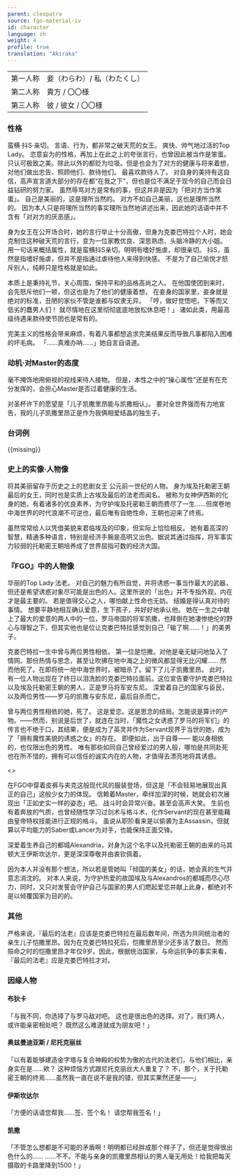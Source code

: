 ```yaml
---
parent: cleopatra
source: fgo-material-iv
id: character
language: zh
weight: 4
profile: true
translation: "Akiraka"
---
```


<table>
  <tr><td>第一人称</td><td>妾（わらわ）/ 私（わたくし）</td></tr>
  <tr><td>第二人称</td><td>貴方 / 〇〇様</td></tr>
  <tr><td>第三人称</td><td>彼 / 彼女 / 〇〇様</td></tr>
</table>

### 性格

蛮横·抖S·亲切。
言语、行为，都非常之破天荒的女王。
爽快、帅气地过活的Top Lady。
恣意妄为的性格，再加上在此之上的夸张言行，也曾因此被当作是笨蛋。
只认可极致之美。除此以外的都贬为垃圾。但是也会为了对方的健康与将来着想，对他们做出忠告、照顾他们、款待他们。
最喜欢款待人了。
对自身的美持有这自信，高声宣言道大部分的存在都“在我之下”，但也是位不满足于现今的自己而会日益钻研的努力家。
虽然辱骂对方是常有的事，但这并非是因为「把对方当作笨蛋」。
自己是美丽的，这是理所当然的。
对方不如自己美丽，这也是理所当然的。
因为本人只是将理所当然的事实理所当然地讲述出来，因此她的话语中并不含有「对对方的厌恶感」。

身为女王在公开场合时，她的言行举止十分高傲，但身为克娄巴特拉个人时，她会克制住这种破天荒的言行，变为一位家教优良、深思熟虑、头脑冷静的大小姐。
用一句话来概括属性，就是蛮横抖S亲切。明明有嗜好施虐，却很亲切。
抖S，虽然是指嗜好施虐，但并不是指通过虐待他人来得到快感。
不是为了自己愉悦才怒斥别人，纯粹只是性格就是如此。

本质上是秉持礼节，关心周围，保持平和的品格高尚之人。
在他国使团到来时，会先怒斥他们一顿，但这也是为了他们的健康着想，
在妾身的国家里，妾身就是绝对的标准，丑陋的家伙不管是谁都与奴隶无异。
「哼，做好觉悟吧，下等而又低劣的蠢男人们！
就尽情地在这里彻彻底底地放松休息吧！」
诸如此类，用最高级待遇来款待使节团也是常有的。

完美主义的性格会带来麻烦，有着凡事都想追求完美结果反而导致凡事都陷入困难的坏毛病。
「……真难办呐……」她自言自语道。

### 动机·对Master的态度

毫不掩饰地用俯视的视线来待人接物。
但是，本性之中的“操心属性”还是有在充分发挥的，会担心Master是否过着健康的生活。

对圣杯许下的愿望是「儿子凯撒里昂能与凯撒相认」。
要对全世界强而有力地宣告，我的儿子凯撒里昂正是作为我俩相爱结晶的独生子。

### 台词例

{{missing}}

### 史上的实像·人物像

将其美丽留存于历史之上的悲剧女王
公元前一世纪的人物。
身为埃及托勒密王朝最后的女王，同时也是实质上古埃及最后的法老而闻名。
被称为女神伊西斯的化身的她，有着诸多的优良素养，为守护埃及托密勒王朝而费尽了一生……但席卷地中海世界的时代浪潮不可逆也，最后唯有自绝性命，王朝也迎来了终焉。

虽然常常给人以凭借美貌来君临埃及的印象，但实际上恰恰相反。
她有着高深的智慧，精通多种语言，特别是经济手腕是高明又出色。据说其通过指挥，将军事实力较弱的托勒密王朝培养成了世界屈指可数的经济大国。

### 『FGO』中的人物像

华丽的Top Lady·法老。
对自己的魅力有所自觉，并将诱惑一事当作最大的武器，但还是希望诱惑对象尽可能是出色的人。这里所说的「出色」并不专指外观，内在才是最主要的。
若是值得交心之人，哪怕献上性命也无妨。
结婚是得认真对待的事情。
想要平静地相互确认爱意，生下孩子，并好好地承认他。
她在一生之中献上了最大的爱意的两人中的一位，罗马帝国的将军凯撒，也拜倒在她凄惨绝伦的野心与理智之下，但其实他也是位让克娄巴特拉感觉到自己「输了啊……！」的美男子。

克娄巴特拉一生中曾与两位男性相依。
第一位是恺撒。对他是毫无疑问地坠入了情网。那份热情与思念，甚至让吹拂在地中海之上的微风都显得无比闪耀……
然而他死了。在即将统一地中海世界时，被暗杀了。留下了儿子凯撒里昂。
此时，有一位人物出现在了终日以泪洗脸的克娄巴特拉面前。这位宣告要守护克娄巴特拉以及埃及托勒密王朝的男人，正是罗马将军安东尼。
深爱着自己的国家与臣民，以及两位男性——罗马的凯撒与安东尼，最后自杀而亡。

曾与两位男性相依的她，死了。
这是爱恋。这是思念的结局。怎能说是算计的产物。——然而，别说是后世了，就连在当时，「魔性之女诱惑了罗马的将军们」的传言也不绝于口，其结果，便是成为了英灵并作为Servant现界于当世的她，成为了「拥有魔性美貌的诱惑之女」的存在。
即便如此，出于自尊——
能以身相依的，也仅限出色的男性。
唯有那些如同自己曾经爱过的男人般，哪怕是共同赴死也在所不惜的，拥有可以信任的诚实内在的人物，才值得去漂亮地将其诱惑。

<>

在FGO中穿着皮裤与夹克这般现代风的服装登场，但这是「不会轻易地展现出真正的自己」这般少女力的体现。
信赖着Master，牵绊加深的时候，她就会初次展现出「正如史实一样的姿态」吧。
战斗时会异常兴奋。甚至会高声大笑。
生前也有着奔放的气质，也曾经随性学习过剑术与格斗术，化作Servant的现在甚至能藉由皇帝特权技能进行正规的格斗。
虽说从职阶看来是以偷袭为主Assassin，但就算以平均能力的Saber或Lancer为对手，也能保持正面交锋。

深爱着生养自己的都城Alexandria，对身为这个名字以及托勒密王朝的由来的马其顿大王伊斯坎达尔，更是深深尊敬并由衷钦佩着。

因为本人并没有那个想法，所以若是管她叫「倾国的美女」的话，她会真的生气并意志消沈的。
对本人来说，为守护热爱的故国埃及与Alexandros的都城而尽心尽力，同时，又只对发誓会守护自己与国家的男人们燃起爱恋并献上此身，都绝对不是以倾覆国家为目的的。

### 其他

严格来说，『最后的法老』应该是克娄巴特拉在最后数年间，所选为共同统治者的亲生儿子恺撒里昂。因为在克娄巴特拉死后，恺撒里昂至少还多活了数日。
然而殒命之时的恺撒里昂才年仅9岁。因此，根据统治国家，与命运抗争的事实来看，『最后的法老』应是克娄巴特拉才对。

### 因缘人物

#### 布狄卡

「与我不同，你选择了与罗马敌对吧。
这也是很出色的选择。对了，我们两人，或许能亲密相处吧？
既然这么难道就成为朋友吧！」

#### 奥兹曼迪亚斯 / 尼托克丽丝

「以有着能够建造金字塔与复合神殿的权势为傲的古代的法老们，与他们相比，亲身实在是……欸？
这种烦恼方式跟尼托克丽丝大人重复了？
不，那个，关于托勒密王朝的终焉……虽然我一直在说不是我的错，但其实果然还是——」

#### 伊斯坎达尔

「方便的话请您帮我……签、签个名！
请您帮我签名！」

#### 凯撒

「不管怎么想都是不可能的矛盾啊！明明都已经胖成那个样子了，但还是觉得很出色什么的……
……不不。不能与亲身的凯撒里昂相认的男人毫无用处！给我把每天摄取的卡路里降到1500！」
